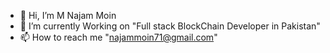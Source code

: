 - 👋 Hi, I’m M Najam Moin
- 🌱 I’m currently Working on "Full stack BlockChain Developer in Pakistan"
- 📫 How to reach me "najammoin71@gmail.com"

<!---
mnajammoin/mnajammoin is a ✨ special ✨ repository because its `README.md` (this file) appears on your GitHub profile.
You can click the Preview link to take a look at your changes.
--->
